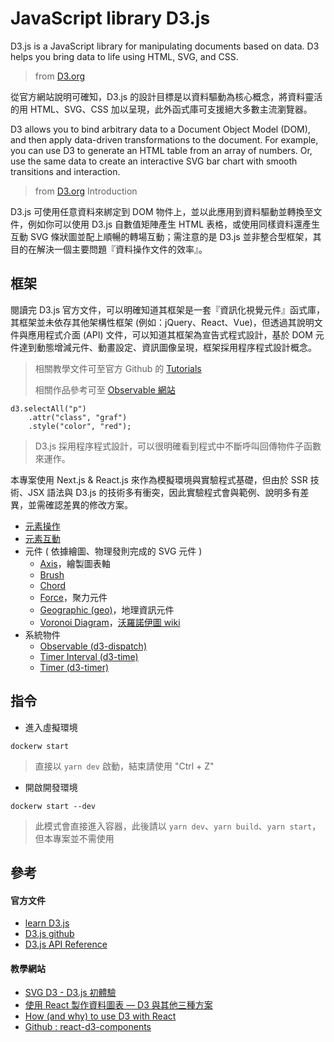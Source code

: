 # JavaScript library D3.js

D3.js is a JavaScript library for manipulating documents based on data. D3 helps you bring data to life using HTML, SVG, and CSS.
> from [D3.org](https://d3js.org/)

從官方網站說明可確知，D3.js 的設計目標是以資料驅動為核心概念，將資料靈活的用 HTML、SVG、CSS 加以呈現，此外函式庫可支援絕大多數主流瀏覽器。

D3 allows you to bind arbitrary data to a Document Object Model (DOM), and then apply data-driven transformations to the document. For example, you can use D3 to generate an HTML table from an array of numbers. Or, use the same data to create an interactive SVG bar chart with smooth transitions and interaction.
> from [D3.org](https://d3js.org/#introduction) Introduction

D3.js 可使用任意資料來綁定到 DOM 物件上，並以此應用到資料驅動並轉換至文件，例如你可以使用 D3.js 自數值矩陣產生 HTML 表格，或使用同樣資料還產生互動 SVG 條狀圖並配上順暢的轉場互動；需注意的是 D3.js 並非整合型框架，其目的在解決一個主要問題『資料操作文件的效率』。

## 框架

閱讀完 D3.js 官方文件，可以明確知道其框架是一套『資訊化視覺元件』函式庫，其框架並未依存其他架構性框架 (例如：jQuery、React、Vue)，但透過其說明文件與應用程式介面 (API) 文件，可以知道其框架為宣告式程式設計，基於 DOM 元件達到動態增減元件、動畫設定、資訊圖像呈現，框架採用程序程式設計概念。
> 相關教學文件可至官方 Github 的 [Tutorials](https://github.com/d3/d3/wiki/Tutorials)
>
> 相關作品參考可至 [Observable 網站](https://observablehq.com/@d3)

```
d3.selectAll("p")
    .attr("class", "graf")
    .style("color", "red");
```
> D3.js 採用程序程式設計，可以很明確看到程式中不斷呼叫回傳物件子函數來運作。

本專案使用 Next.js & React.js 來作為模擬環境與實驗程式基礎，但由於 SSR 技術、JSX 語法與 D3.js 的技術多有衝突，因此實驗程式會與範例、說明多有差異，並需確認差異的修改方案。

+ [元素操作](./doc/operation.md)
+ [元素互動](./doc/interactive.md)
+ 元件 ( 依據繪圖、物理發則完成的 SVG 元件 )
    - [Axis](https://github.com/d3/d3-axis/blob/v2.0.0/README.md)，繪製圖表軸
    - [Brush](https://github.com/d3/d3-brush/blob/v2.0.0/README.md)
    - [Chord](https://github.com/d3/d3-chord/blob/v2.0.0/README.md)
    - [Force](https://github.com/d3/d3-force/blob/v2.1.1/README.md)，聚力元件
    - [Geographic (geo)](https://github.com/d3/d3-geo/blob/v2.0.0/README.md)，地理資訊元件
    - [Voronoi Diagram](https://github.com/d3/d3-delaunay/blob/v5.3.0/README.md)，[沃羅諾伊圖 wiki](https://zh.wikipedia.org/wiki/%E6%B2%83%E7%BD%97%E8%AF%BA%E4%BC%8A%E5%9B%BE)
+ 系統物件
    - [Observable (d3-dispatch)](https://github.com/d3/d3-dispatch/blob/v2.0.0/README.md)
    - [Timer Interval (d3-time)](https://github.com/d3/d3-time/blob/v2.0.0/README.md)
    - [Timer (d3-timer)](https://github.com/d3/d3-timer/blob/v2.0.0/README.md)

## 指令

+ 進入虛擬環境
```
dockerw start
```
> 直接以 ```yarn dev``` 啟動，結束請使用 "Ctrl + Z"

+ 開啟開發環境
```
dockerw start --dev
```
> 此模式會直接進入容器，此後請以 ```yarn dev```、```yarn build```、```yarn start```，但本專案並不需使用

## 參考

#### 官方文件

+ [learn D3.js](https://observablehq.com/collection/@d3/learn-d3)
+ [D3.js github](https://github.com/d3/d3)
+ [D3.js API Reference](https://github.com/d3/d3/blob/master/API.md)

#### 教學網站

+ [SVG D3 - D3.js 初體驗](https://www.oxxostudio.tw/articles/201410/svg-d3-js.html)
+ [使用 React 製作資料圖表 — D3 與其他三種方案](https://medium.com/visuallylab/891534fce073)
+ [How (and why) to use D3 with React](https://hackernoon.com/how-and-why-to-use-d3-with-react-d239eb1ea274)
+ [Github : react-d3-components](https://github.com/codesuki/react-d3-components)
